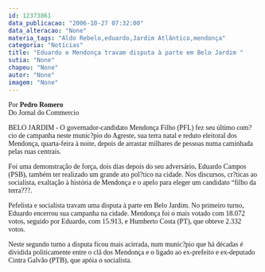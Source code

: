 ```yaml
---
id: 12373861
data_publicacao: "2006-10-27 07:32:00"
data_alteracao: "None"
materia_tags: "Aldo Rebelo,eduardo,Jardim Atlântico,mendonça"
categoria: "Notícias"
title: "Eduardo e Mendonça travam disputa à parte em Belo Jardim "
sutia: "None"
chapeu: "None"
autor: "None"
imagem: "None"
---
```

<p><P><FONT face=Verdana>Por <STRONG>Pedro Romero</STRONG><BR>Do Jornal do Commercio</FONT></P></p>
<p><P><FONT face=Verdana>BELO JARDIM - O governador-candidato Mendonça Filho (PFL) fez seu último com?cio de campanha neste munic?pio do Agreste, sua terra natal e reduto eleitoral dos Mendonça, quarta-feira à noite, depois de arrastar milhares de pessoas numa caminhada pelas ruas centrais. </FONT></P></p>
<p><P><FONT face=Verdana>Foi uma demonstração de força, dois dias depois do seu adversário, Eduardo Campos (PSB), também ter realizado um grande ato pol?tico na cidade. Nos discursos, cr?ticas ao socialista, exaltação à história de Mendonça e o apelo para eleger um candidato “filho da terra???. </FONT></P></p>
<p><P><FONT face=Verdana>Pefelista e socialista travam uma disputa à parte em Belo Jardim. No primeiro turno, Eduardo encerrou sua campanha na cidade. Mendonça foi o mais votado com 18.072 votos, seguido por Eduardo, com 15.913, e Humberto Costa (PT), que obteve 2.332 votos. </FONT></P></p>
<p><P><FONT face=Verdana>Neste segundo turno a disputa ficou mais acirrada, num munic?pio que há décadas é dividida politicamente entre o clã dos Mendonça e o ligado ao ex-prefeito e ex-deputado Cintra Galvão (PTB), que apóia o socialista.</FONT></P> </p>
